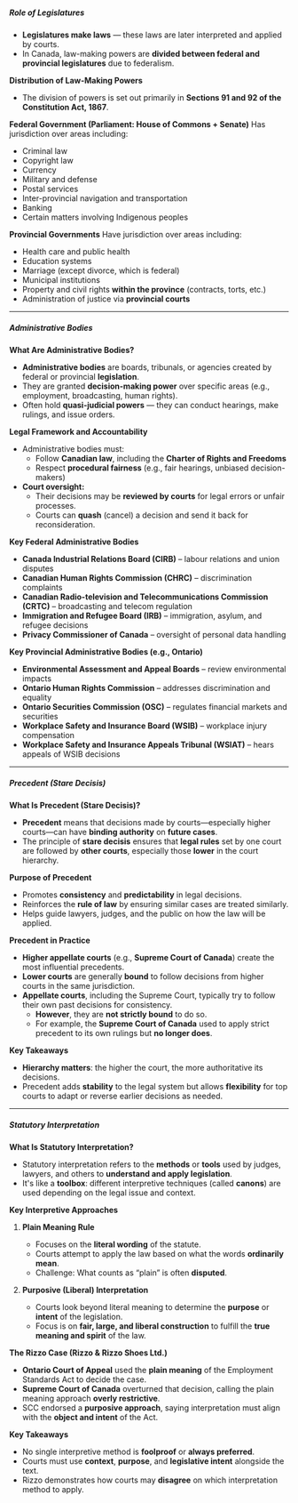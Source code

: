 ##### Role of Legislatures
- **Legislatures make laws** — these laws are later interpreted and applied by courts.
- In Canada, law-making powers are **divided between federal and provincial legislatures** due to federalism.


 **Distribution of Law-Making Powers**
- The division of powers is set out primarily in **Sections 91 and 92 of the Constitution Act, 1867**.


**Federal Government (Parliament: House of Commons + Senate)**
Has jurisdiction over areas including:
- Criminal law
- Copyright law
- Currency
- Military and defense
- Postal services
- Inter-provincial navigation and transportation
- Banking
- Certain matters involving Indigenous peoples


**Provincial Governments**
Have jurisdiction over areas including:
- Health care and public health
- Education systems
- Marriage (except divorce, which is federal)
- Municipal institutions
- Property and civil rights **within the province** (contracts, torts, etc.)
- Administration of justice via **provincial courts**


---
##### Administrative Bodies

 **What Are Administrative Bodies?**
- **Administrative bodies** are boards, tribunals, or agencies created by federal or provincial **legislation**.
- They are granted **decision-making power** over specific areas (e.g., employment, broadcasting, human rights).
- Often hold **quasi-judicial powers** — they can conduct hearings, make rulings, and issue orders.


**Legal Framework and Accountability**
- Administrative bodies must:
    - Follow **Canadian law**, including the **Charter of Rights and Freedoms**
    - Respect **procedural fairness** (e.g., fair hearings, unbiased decision-makers)
- **Court oversight:**
    - Their decisions may be **reviewed by courts** for legal errors or unfair processes.
    - Courts can **quash** (cancel) a decision and send it back for reconsideration.


 **Key Federal Administrative Bodies**
- **Canada Industrial Relations Board (CIRB)** – labour relations and union disputes
- **Canadian Human Rights Commission (CHRC)** – discrimination complaints
- **Canadian Radio-television and Telecommunications Commission (CRTC)** – broadcasting and telecom regulation
- **Immigration and Refugee Board (IRB)** – immigration, asylum, and refugee decisions
- **Privacy Commissioner of Canada** – oversight of personal data handling


**Key Provincial Administrative Bodies (e.g., Ontario)**
- **Environmental Assessment and Appeal Boards** – review environmental impacts
- **Ontario Human Rights Commission** – addresses discrimination and equality
- **Ontario Securities Commission (OSC)** – regulates financial markets and securities
- **Workplace Safety and Insurance Board (WSIB)** – workplace injury compensation
- **Workplace Safety and Insurance Appeals Tribunal (WSIAT)** – hears appeals of WSIB decisions


---
##### Precedent (Stare Decisis)

 **What Is Precedent (Stare Decisis)?**
- **Precedent** means that decisions made by courts—especially higher courts—can have **binding authority** on **future cases**.
- The principle of **stare decisis** ensures that **legal rules** set by one court are followed by **other courts**, especially those **lower** in the court hierarchy.


 **Purpose of Precedent**
- Promotes **consistency** and **predictability** in legal decisions.
- Reinforces the **rule of law** by ensuring similar cases are treated similarly.
- Helps guide lawyers, judges, and the public on how the law will be applied.


 **Precedent in Practice**
- **Higher appellate courts** (e.g., **Supreme Court of Canada**) create the most influential precedents.
- **Lower courts** are generally **bound** to follow decisions from higher courts in the same jurisdiction.
- **Appellate courts**, including the Supreme Court, typically try to follow their own past decisions for consistency.
    - **However**, they are **not strictly bound** to do so.
    - For example, the **Supreme Court of Canada** used to apply strict precedent to its own rulings but **no longer does**.


**Key Takeaways**
- **Hierarchy matters**: the higher the court, the more authoritative its decisions.
- Precedent adds **stability** to the legal system but allows **flexibility** for top courts to adapt or reverse earlier decisions as needed.



---
##### Statutory Interpretation

**What Is Statutory Interpretation?**
- Statutory interpretation refers to the **methods** or **tools** used by judges, lawyers, and others to **understand and apply legislation**.
- It's like a **toolbox**: different interpretive techniques (called **canons**) are used depending on the legal issue and context.


**Key Interpretive Approaches**
1. **Plain Meaning Rule**
	- Focuses on the **literal wording** of the statute.
	- Courts attempt to apply the law based on what the words **ordinarily mean**.
	- Challenge: What counts as “plain” is often **disputed**.

 2. **Purposive (Liberal) Interpretation**
	- Courts look beyond literal meaning to determine the **purpose** or **intent** of the legislation.
	- Focus is on **fair, large, and liberal construction** to fulfill the **true meaning and spirit** of the law.


 **The Rizzo Case (Rizzo & Rizzo Shoes Ltd.)**
- **Ontario Court of Appeal** used the **plain meaning** of the Employment Standards Act to decide the case.
- **Supreme Court of Canada** overturned that decision, calling the plain meaning approach **overly restrictive**.
- SCC endorsed a **purposive approach**, saying interpretation must align with the **object and intent** of the Act.

 **Key Takeaways**
- No single interpretive method is **foolproof** or **always preferred**.
- Courts must use **context**, **purpose**, and **legislative intent** alongside the text.
- Rizzo demonstrates how courts may **disagree** on which interpretation method to apply.

